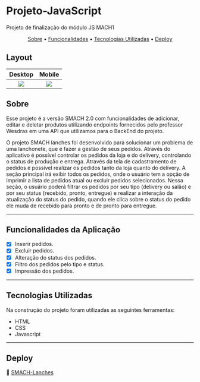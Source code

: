 # Projeto-JavaScript
Projeto de finalização do módulo JS MACH1

<p align="center">
  <a href="#sobre">Sobre</a> •
  <a href="#funcionalidades-da-aplicação">Funcionalidades</a> •
  <a href="#tecnologias-utilizadas">Tecnologias Utilizadas</a> • 
  <a href="#deploy">Deploy</a> 
</p>

## Layout
Desktop           |  Mobile
:-------------------------:|:-------------------------:
![](https://user-images.githubusercontent.com/93055468/197838741-e2d9ffbe-cf98-4045-82a7-b33b8fbe4234.png)  |  ![](https://user-images.githubusercontent.com/93055468/197840040-bcd2fdd8-52e0-49b9-8a71-505127afec42.png)

## Sobre
<p>
Esse projeto é a versão SMACH 2.0 com funcionalidades de adicionar, editar e deletar produtos utilizando endpoints fornecidos pelo professor Wesdras em uma API que utilizamos para o BackEnd do projeto.
</p>
<p>
O projeto SMACH lanches foi desenvolvido para solucionar um problema de uma lanchonete, que é fazer a gestão de seus pedidos. 
Através do aplicativo é possível controlar os pedidos da loja e do delivery, controlando o status de produção e entrega. Através da tela de cadastramento de pedidos é possível realizar os pedidos tanto da loja quanto do delivery. 
A seção principal irá exibir todos os pedidos, onde o usuário tem a opção de imprimir a lista de pedidos atual ou excluir pedidos selecionados. Nessa seção, o usuário poderá filtrar os pedidos por seu tipo (delivery ou salão)
e por seu status (recebido, pronto, entregue) e realizar a interação da atualização do status do pedido, quando ele clica sobre o status do pedido ele muda de recebido para pronto e de pronto para entregue.
</p>


---

## Funcionalidades da Aplicação

- [x] Inserir pedidos.
- [x] Excluir pedidos.
- [x] Alteração do status dos pedidos.
- [x] Filtro dos pedidos pelo tipo e status.
- [x] Impressão dos pedidos.

---

## Tecnologias Utilizadas

Na construção do projeto foram utilizadas as seguintes ferramentas:

- HTML
- CSS
- Javascript

---

## Deploy 

🚀 [SMACH-Lanches](https://smach-lanches.vercel.app/)
